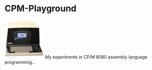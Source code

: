 # CPM-Playground
![retro-pc](https://github.com/ifknot/CPM-Playground/blob/main/images/vector-graphics-vector-3-128x128.png)
My experiments in CP/M 8080 assembly language programming...

